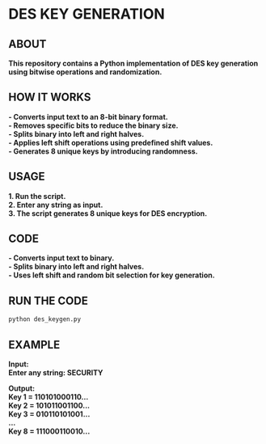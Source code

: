 # **DES KEY GENERATION**

## **ABOUT**
**This repository contains a Python implementation of DES key generation using bitwise operations and randomization.**

## **HOW IT WORKS**
**- Converts input text to an 8-bit binary format.**  
**- Removes specific bits to reduce the binary size.**  
**- Splits binary into left and right halves.**  
**- Applies left shift operations using predefined shift values.**  
**- Generates 8 unique keys by introducing randomness.**

## **USAGE**
**1. Run the script.**  
**2. Enter any string as input.**  
**3. The script generates 8 unique keys for DES encryption.**

## **CODE**
**- Converts input text to binary.**  
**- Splits binary into left and right halves.**  
**- Uses left shift and random bit selection for key generation.**  

## **RUN THE CODE**
```sh
python des_keygen.py
```

## **EXAMPLE**
**Input:**  
**Enter any string: SECURITY**  

**Output:**  
**Key 1 = 110101000110...**  
**Key 2 = 101011001100...**  
**Key 3 = 010110101001...**  
**...**  
**Key 8 = 111000110010...**  
